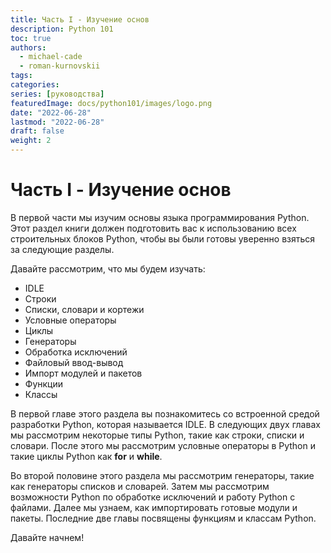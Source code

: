 ```yaml
---
title: Часть I - Изучение основ
description: Python 101
toc: true
authors:
  - michael-cade
  - roman-kurnovskii
tags:
categories:
series: [руководства]
featuredImage: docs/python101/images/logo.png
date: "2022-06-28"
lastmod: "2022-06-28"
draft: false
weight: 2
---
```


# Часть I - Изучение основ

В первой части мы изучим основы языка программирования Python. Этот раздел книги должен подготовить вас к использованию всех строительных блоков Python, чтобы вы были готовы уверенно взяться за следующие разделы.

Давайте рассмотрим, что мы будем изучать:

- IDLE
- Строки
- Списки, словари и кортежи
- Условные операторы
- Циклы
- Генераторы
- Обработка исключений
- Файловый ввод-вывод
- Импорт модулей и пакетов
- Функции
- Классы

В первой главе этого раздела вы познакомитесь со встроенной средой разработки Python, которая называется IDLE. В следующих двух главах мы рассмотрим некоторые типы Python, такие как строки, списки и словари. После этого мы рассмотрим условные операторы в Python и такие циклы Python как **for** и **while**.

Во второй половине этого раздела мы рассмотрим генераторы, такие как генераторы списков и словарей. Затем мы рассмотрим возможности Python по обработке исключений и работу Python с файлами. Далее мы узнаем, как импортировать готовые модули и пакеты. Последние две главы посвящены функциям и классам Python.

Давайте начнем!
